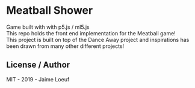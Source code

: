 # Meatball Shower
Game built with with p5.js / ml5.js  
This repo holds the front end implementation for the Meatball game!  
This project is built on top of the Dance Away project and inspirations has been drawn from many other different projects!


## License / Author
MIT - 2019 - Jaime Loeuf